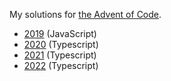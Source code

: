 My solutions for [the Advent of Code](https://adventofcode.com/).

- [2019](2019) (JavaScript)
- [2020](2020) (Typescript)
- [2021](2021) (Typescript)
- [2022](2022) (Typescript)
